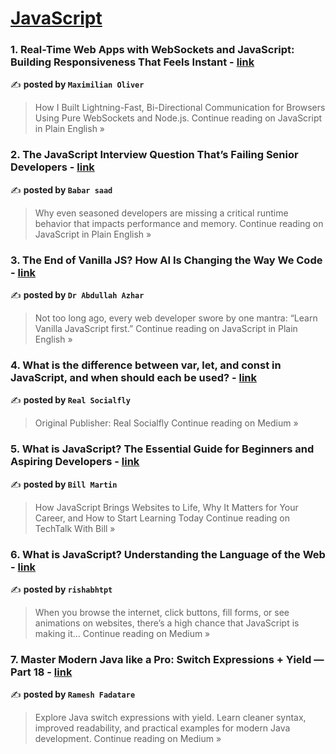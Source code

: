 
<h1><a href=https://medium.com/tag/javascript-development/recommended target="_blank" rel="noopener noreferrer">JavaScript</a></h1>
<h3>1. Real-Time Web Apps with WebSockets and JavaScript: Building Responsiveness That Feels Instant - <a href="https://javascript.plainenglish.io/real-time-web-apps-with-websockets-and-javascript-building-responsiveness-that-feels-instant-f5c4530199b0?source=rss------javascript_development-5" target="_blank" rel="noopener noreferrer">link</a></h3>

✍️ **posted by `Maximilian Oliver`**

<blockquote>How I Built Lightning-Fast, Bi-Directional Communication for Browsers Using Pure WebSockets and Node.js.
Continue reading on JavaScript in Plain English »</blockquote>

<h3>2. The JavaScript Interview Question That’s Failing Senior Developers - <a href="https://javascript.plainenglish.io/the-javascript-interview-question-thats-failing-senior-developers-6bc87bf74ac6?source=rss------javascript_development-5" target="_blank" rel="noopener noreferrer">link</a></h3>

✍️ **posted by `Babar saad`**

<blockquote>Why even seasoned developers are missing a critical runtime behavior that impacts performance and memory.
Continue reading on JavaScript in Plain English »</blockquote>

<h3>3. The End of Vanilla JS? How AI Is Changing the Way We Code - <a href="https://javascript.plainenglish.io/the-end-of-vanilla-js-how-ai-is-changing-the-way-we-code-e0357dfe9959?source=rss------javascript_development-5" target="_blank" rel="noopener noreferrer">link</a></h3>

✍️ **posted by `Dr Abdullah Azhar`**

<blockquote>Not too long ago, every web developer swore by one mantra: “Learn Vanilla JavaScript first.”
Continue reading on JavaScript in Plain English »</blockquote>

<h3>4. What is the difference between var, let, and const in JavaScript, and when should each be used? - <a href="https://medium.com/@realsocialfly/what-is-the-difference-between-var-let-and-const-in-javascript-and-when-should-each-be-used-0540ecc477f6?source=rss------javascript_development-5" target="_blank" rel="noopener noreferrer">link</a></h3>

✍️ **posted by `Real Socialfly`**

<blockquote>Original Publisher: Real Socialfly
Continue reading on Medium »</blockquote>

<h3>5. What is JavaScript? The Essential Guide for Beginners and Aspiring Developers - <a href="https://medium.com/techtalk-with-bill/what-is-javascript-the-essential-guide-for-beginners-and-aspiring-developers-3c6621797a4d?source=rss------javascript_development-5" target="_blank" rel="noopener noreferrer">link</a></h3>

✍️ **posted by `Bill Martin`**

<blockquote>How JavaScript Brings Websites to Life, Why It Matters for Your Career, and How to Start Learning Today
Continue reading on TechTalk With Bill »</blockquote>

<h3>6. What is JavaScript? Understanding the Language of the Web - <a href="https://medium.com/@rishabhparmartpoint/what-is-javascript-understanding-the-language-of-the-web-2d1a85080a2a?source=rss------javascript_development-5" target="_blank" rel="noopener noreferrer">link</a></h3>

✍️ **posted by `rishabhtpt`**

<blockquote>When you browse the internet, click buttons, fill forms, or see animations on websites, there’s a high chance that JavaScript is making it…
Continue reading on Medium »</blockquote>

<h3>7. Master Modern Java like a Pro: Switch Expressions + Yield —Part 18 - <a href="https://rameshfadatare.medium.com/master-modern-java-like-a-pro-switch-expressions-yield-part-18-c3da786468a5?source=rss------javascript_development-5" target="_blank" rel="noopener noreferrer">link</a></h3>

✍️ **posted by `Ramesh Fadatare`**

<blockquote>Explore Java switch expressions with yield. Learn cleaner syntax, improved readability, and practical examples for modern Java development.
Continue reading on Medium »</blockquote>

